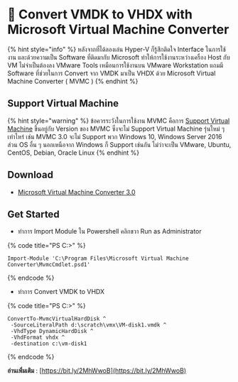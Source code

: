 # 🌠 Convert VMDK to VHDX with Microsoft Virtual Machine Converter

{% hint style="info" %}
หลังจากที่ได้ลองเล่น Hyper-V ก็รู้สึกติดใจ Interface ในการใช้งาน และด้วยความเป็น Software ที่ติดมากับ Microsoft ทำให้การใช้งานระหว่างเครื่อง Host กับ VM ไม่จำเป็นต้องลง VMware Tools เหมือนการใช้งานบน VMware Workstation แถมมี Software ที่ช่วยในการ Convert จาก VMDK มาเป็น VHDX ด้วย Microsoft Virtual Machine Converter ( MVMC )
{% endhint %}

## **Support Virtual Machine**

{% hint style="warning" %}
ข้อควรระวังในการใช้งาน MVMC คือการ [Support Virtual Machine](https://docs.microsoft.com/en-us/previous-versions/windows/it-pro/windows-server-2012-R2-and-2012/dn873998\(v=ws.11\)) ขึ้นอยู่กับ Version ของ MVMC ซึ่งจะไม่ Support Virtual Machine รุ่นใหม่ ๆ เท่าไหร่ เช่น MVMC 3.0 จะไม่ Support พวก Windows 10, Windows Server 2016 ส่วน OS อื่น ๆ นอกเหนือจาก Windows ก็ Support เช่นกัน ไม่ว่าจะเป็น VMware, Ubuntu, CentOS, Debian, Oracle Linux
{% endhint %}

## **Download**

* [Microsoft Virtual Machine Converter 3.0](https://www.microsoft.com/en-us/download/details.aspx?id=42497)

## **Get Started**

* ทำการ Import Module ใน Powershell คลิกขวา Run as Administrator

{% code title="PS C:\>" %}
```
Import-Module 'C:\Program Files\Microsoft Virtual Machine Converter\MvmcCmdlet.psd1'
```
{% endcode %}

* &#x20;ทำการ Convert VMDK to VHDX

{% code title="PS C:\>" %}
```
ConvertTo-MvmcVirtualHardDisk ^
 -SourceLiteralPath d:\scratch\vmx\VM-disk1.vmdk ^
 -VhdType DynamicHardDisk ^
 -VhdFormat vhdx ^
 -destination c:\vm-disk1
```
{% endcode %}

**อ่านเพิ่มเติม** : [https://bit.ly/2MhWwoB](https://bit.ly/2MhWwoB)
